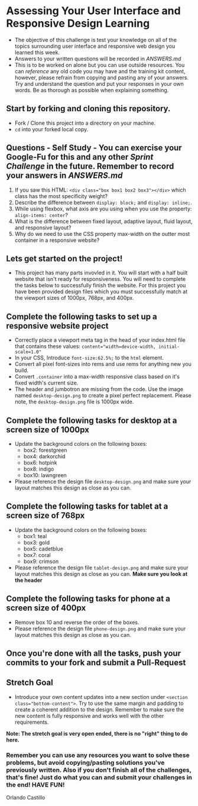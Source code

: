 # Assessing Your User Interface and Responsive Design Learning

- The objective of this challenge is test your knowledge on all of the topics surrounding user interface and responsive web design you learned this week.
- Answers to your written questions will be recorded in _ANSWERS.md_
- This is to be worked on alone but you can use outside resources. You can _reference_ any old code you may have and the training kit content, however, please refrain from copying and pasting any of your answers. Try and understand the question and put your responses in your own words. Be as thorough as possible when explaining something.

## Start by forking and cloning this repository.

- Fork / Clone this project into a directory on your machine.
- `cd` into your forked local copy.

## Questions - Self Study - You can exercise your Google-Fu for this and any other _Sprint Challenge_ in the future. Remember to record your answers in _ANSWERS.md_

1. If you saw this HTML: `<div class="box box1 box2 box3"></div>` which class has the most specificity weight?
2. Describe the difference between `display: block;` and `display: inline;`.
3. While using flexbox, what axis are you using when you use the property: `align-items: center`?
4. What is the difference between fixed layout, adaptive layout, fluid layout, and responsive layout?
5. Why do we need to use the CSS property max-width on the outter most container in a responsive website?

## Lets get started on the project!

- This project has many parts invovled in it. You will start with a half built website that isn't ready for responsiveness. You will need to complete the tasks below to successfully finish the website. For this project you have been provided design files which you must successfully match at the viewport sizes of 1000px, 768px, and 400px.

## Complete the following tasks to set up a responsive website project

- Correctly place a viewport meta tag in the head of your index.html file that contains these values: `content="width=device-width, initial-scale=1.0"`
- In your CSS, Introduce `font-size:62.5%;` to the `html` element.
- Convert all pixel font-sizes into rems and use rems for anything new you build.
- Convert `.container` into a max-width responsive class based on it's fixed width's current size.
- The header and jumbotron are missing from the code. Use the image named `desktop-design.png` to create a pixel perfect replacement. Please note, the `desktop-design.png` file is 1000px wide.

## Complete the following tasks for desktop at a screen size of 1000px

- Update the background colors on the following boxes:
  - box2: forestgreen
  - box4: darkorchid
  - box6: hotpink
  - box8: indigo
  - box10: lawngreen
- Please reference the design file `desktop-design.png` and make sure your layout matches this design as close as you can.

## Complete the following tasks for tablet at a screen size of 768px

- Update the background colors on the following boxes:
  - box1: teal
  - box3: gold
  - box5: cadetblue
  - box7: coral
  - box9: crimson
- Please reference the design file `tablet-design.png` and make sure your layout matches this design as close as you can. **Make sure you look at the header**

## Complete the following tasks for phone at a screen size of 400px

- Remove box 10 and reverse the order of the boxes.
- Please reference the design file `phone-design.png` and make sure your layout matches this design as close as you can.

## Once you're done with all the tasks, push your commits to your fork and submit a Pull-Request

## Stretch Goal

- Introduce your own content updates into a new section under `<section class="bottom-content">`. Try to use the same margin and padding to create a coherent addition to the design. Remember to make sure the new content is fully responsive and works well with the other requirements.

**Note: The stretch goal is very open ended, there is no "right" thing to do here.**

### Remember you can use any resources you want to solve these problems, but avoid copying/pasting solutions you've previously written. Also if you don't finish all of the challenges, that's fine! Just do what you can and submit your challenges in the end! HAVE FUN!

Orlando Castillo
